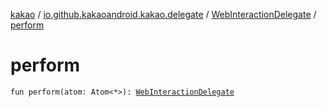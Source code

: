 [kakao](../../index.md) / [io.github.kakaoandroid.kakao.delegate](../index.md) / [WebInteractionDelegate](index.md) / [perform](./perform.md)

# perform

`fun perform(atom: Atom<*>): `[`WebInteractionDelegate`](index.md)